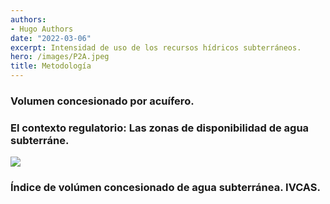 ```yaml
---
authors:
- Hugo Authors
date: "2022-03-06"
excerpt: Intensidad de uso de los recursos hídricos subterráneos.
hero: /images/P2A.jpeg
title: Metodología
---
```



### Volumen concesionado por acuífero.


### El contexto regulatorio:  Las zonas de disponibilidad de agua subterráne. 



![](/images/p3a.png)


### Índice de volúmen concesionado de agua subterránea. IVCAS.

